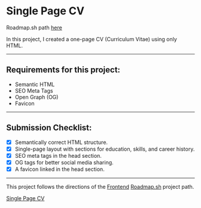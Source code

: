 # Single Page CV

Roadmap.sh path [here](https://roadmap.sh/projects/single-page-cv)

In this project, 
I created a one-page CV (Curriculum Vitae) using only HTML.

---

## Requirements for this project:
- Semantic HTML
- SEO Meta Tags
- Open Graph (OG)
- Favicon

---

## Submission Checklist:
- [x] Semantically correct HTML structure.
- [x] Single-page layout with sections for education, skills, and career history.
- [x] SEO meta tags in the head section.
- [x] OG tags for better social media sharing.
- [x] A favicon linked in the head section.

---


This project follows the directions of the [Frontend](https://roadmap.sh/frontend) [Roadmap.sh](https://roadmap.sh/) project path.


[Single Page CV](https://roadmap.sh/projects/single-page-cv)
